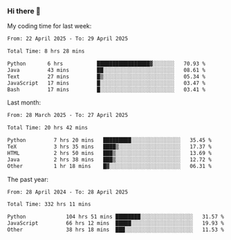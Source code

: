 ### Hi there 👋

My coding time for last week:

<!--START_SECTION:week-->

```txt
From: 22 April 2025 - To: 29 April 2025

Total Time: 8 hrs 28 mins

Python       6 hrs           █████████████████▓░░░░░░░   70.93 %
Java         43 mins         ██░░░░░░░░░░░░░░░░░░░░░░░   08.61 %
Text         27 mins         █▒░░░░░░░░░░░░░░░░░░░░░░░   05.34 %
JavaScript   17 mins         █░░░░░░░░░░░░░░░░░░░░░░░░   03.47 %
Bash         17 mins         █░░░░░░░░░░░░░░░░░░░░░░░░   03.41 %
```

<!--END_SECTION:week-->

Last month:

<!--START_SECTION:month-->

```txt
From: 28 March 2025 - To: 27 April 2025

Total Time: 20 hrs 42 mins

Python         7 hrs 20 mins   █████████░░░░░░░░░░░░░░░░   35.45 %
TeX            3 hrs 35 mins   ████▒░░░░░░░░░░░░░░░░░░░░   17.37 %
HTML           2 hrs 50 mins   ███▒░░░░░░░░░░░░░░░░░░░░░   13.69 %
Java           2 hrs 38 mins   ███▒░░░░░░░░░░░░░░░░░░░░░   12.72 %
Other          1 hr 18 mins    █▓░░░░░░░░░░░░░░░░░░░░░░░   06.31 %
```

<!--END_SECTION:month-->

The past year:

<!--START_SECTION:year-->

```txt
From: 28 April 2024 - To: 28 April 2025

Total Time: 332 hrs 11 mins

Python             104 hrs 51 mins ████████░░░░░░░░░░░░░░░░░   31.57 %
JavaScript         66 hrs 12 mins  █████░░░░░░░░░░░░░░░░░░░░   19.93 %
Other              38 hrs 18 mins  ███░░░░░░░░░░░░░░░░░░░░░░   11.53 %
```

<!--END_SECTION:year-->

